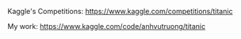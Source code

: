 Kaggle's Competitions: https://www.kaggle.com/competitions/titanic

My work: https://www.kaggle.com/code/anhvutruong/titanic
